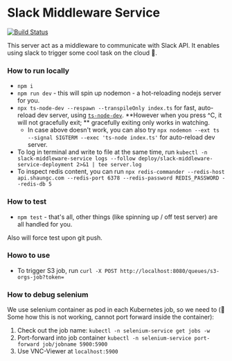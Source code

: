 # Slack Middleware Service

[![Build Status](https://travis-ci.com/rivernews/slack-middleware-server.svg?branch=master)](https://travis-ci.com/rivernews/slack-middleware-server)

This server act as a middleware to communicate with Slack API. It enables using slack to trigger some cool task on the cloud 🚀.

### How to run locally

- `npm i`
- `npm run dev` - this will spin up nodemon - a hot-reloading nodejs server for you.
- `npx ts-node-dev --respawn --transpileOnly index.ts` for fast, auto-reload dev server, using [`ts-node-dev`](https://www.npmjs.com/package/ts-node-dev). **However when you press ^C, it will not gracefully exit; ** gracefully exiting only works in watching.
    - In case above doesn't work, you can also try `npx nodemon --ext ts --signal SIGTERM --exec 'ts-node index.ts'` for auto-reload dev server.
- To log in terminal and write to file at the same time, run `kubectl -n slack-middleware-service logs --follow deploy/slack-middleware-service-deployment 2>&1 | tee server.log`
- To inspect redis content, you can run `npx redis-commander --redis-host api.shaungc.com --redis-port 6378 --redis-password REDIS_PASSWORD --redis-db 5`

### How to test

- `npm test` - that's all, other things (like spinning up / off test server) are all handled for you.

Also will force test upon git push.

### Howo to use

- To trigger S3 job, run `curl -X POST http://localhost:8080/queues/s3-orgs-job?token=`

### How to debug selenium

We use selenium container as pod in each Kubernetes job, so we need to (🛑 Some how this is not working, cannot port forward inside the container):
1. Check out the job name: `kubectl -n selenium-service get jobs -w`
1. Port-forward into job container `kubectl -n selenium-service port-forward job/jobname 5900:5900`
1. Use VNC-Viewer at `localhost:5900`
